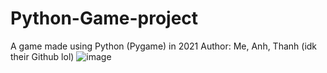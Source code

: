 # Python-Game-project
A game made using Python (Pygame) in 2021
Author: Me, Anh, Thanh (idk their Github lol)
![image](https://github.com/user-attachments/assets/801e135d-b907-4ee5-8249-09c43361cf8b)
